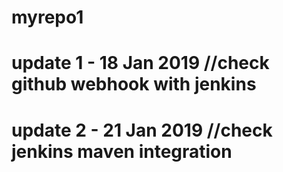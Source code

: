 # myrepo1
# update 1 - 18 Jan 2019 //check github webhook with jenkins
# update 2 - 21 Jan 2019 //check jenkins maven integration
